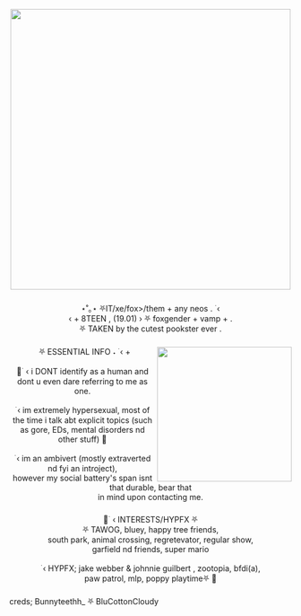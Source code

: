 <div align="center">
  <img height="15" src="https://gifcity.carrd.co/assets/images/gallery45/8805551b.gif?v=26dffab5"  />
</div>

###

<div align="center">
  <img height="500" src="https://cdn.discordapp.com/attachments/1149675345436479512/1209104696455864400/YEA.png?ex=65e5b57f&is=65d3407f&hm=dbfea4236176566d95e01a3472c7ba011f3f040afb5d68467a4926e791ec9a7c&"  />
</div>

###

<p align="center">⋆˚｡⋆ ⛧IT/xe/fox>/them + any neos  . ࣪ ‹<br> ‹ + 8TEEN , (19.01) › ⛧ foxgender + vamp + .<br>⛧ TAKEN by the cutest pookster ever .</p>

###

<img align="right" height="240" src="https://media.discordapp.net/attachments/1149675345436479512/1209124193355042836/12311-removebg-preview.png?ex=65e5c7a8&is=65d352a8&hm=2a1a0355d5498714a4ccf350d641c943512e53073bf47e4b1043fe83c19519ca&=&format=webp&quality=lossless"  />

###

<p align="center">‎ ‌‎ ‎⛧ ESSENTIAL INFO ˖ ࣪ ‹ +<br><br>🐾 ࣪ ‹ i DONT identify as a human and <br>dont u even dare referring to me as one.<br><br> ࣪ ‹ im extremely hypersexual, most of<br>the time i talk abt explicit topics (such <br>as gore, EDs, mental disorders nd other stuff) 🐾<br><br> ࣪ ‹  im an ambivert (mostly extraverted nd fyi an introject), <br>however my social battery's span isnt that durable, bear that<br> in mind upon contacting me.</p>

###

<p align="center">🐾 ࣪ ‹ INTERESTS/HYPFX ⛧<br>⛧ TAWOG, bluey, happy tree friends,<br>south park, animal crossing, regretevator, regular show,<br>garfield nd friends, super mario<br><br> ࣪ ‹ HYPFX; jake webber & johnnie guilbert , zootopia, bfdi(a),<br>paw patrol, mlp, poppy playtime⛧ 🐾</p>

###

<p align="left">creds; Bunnyteethh_ ⛧ BluCottonCloudy</p>

###

<div align="center">
  <img height="15" src="https://gifcity.carrd.co/assets/images/gallery45/8805551b.gif?v=26dffab5"  />
</div>

###

